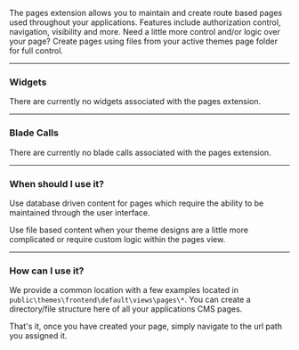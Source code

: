 The pages extension allows you to maintain and create route based pages used throughout your applications. Features include authorization control, navigation, visibility and more. Need a little more control and/or logic over your page? Create pages using files from your active themes page folder for full control.

---

### Widgets

There are currently no widgets associated with the pages extension.

---

### Blade Calls

There are currently no blade calls associated with the pages extension.

---

### When should I use it?

Use database driven content for pages which require the ability to be maintained through the user interface.

Use file based content when your theme designs are a little more complicated or require custom logic within the pages view.

---

### How can I use it?

We provide a common location with a few examples located in `public\themes\frontend\default\views\pages\*`. You can create a directory/file structure here of all your applications CMS pages.

That's it, once you have created your page, simply navigate to the url path you assigned it.
